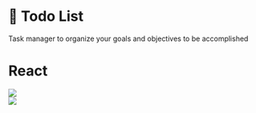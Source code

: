 
# 📅 Todo List

Task manager to organize your goals and objectives to be accomplished

# React


<img src="https://drive.google.com/file/d/1cFBC276K-9oCHule95zLoVXHLXM9GzUZ/view">

<br>

<img src="https://drive.google.com/file/d/1IDuBVhGwOSIFRtphyq-cWpdXPOLi-HlS/view">
